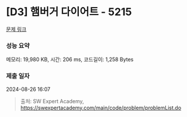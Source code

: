 # [D3] 햄버거 다이어트 - 5215 

[문제 링크](https://swexpertacademy.com/main/code/problem/problemDetail.do?contestProbId=AWT-lPB6dHUDFAVT) 

### 성능 요약

메모리: 19,980 KB, 시간: 206 ms, 코드길이: 1,258 Bytes

### 제출 일자

2024-08-26 16:07



> 출처: SW Expert Academy, https://swexpertacademy.com/main/code/problem/problemList.do